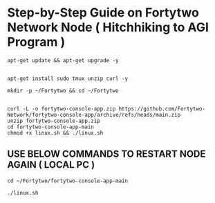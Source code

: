 # Step-by-Step Guide on Fortytwo Network Node ( Hitchhiking to AGI Program )

```
apt-get update && apt-get upgrade -y

```
```

apt-get install sudo tmux unzip curl -y
```
```
mkdir -p ~/Fortytwo && cd ~/Fortytwo
```
```

curl -L -o fortytwo-console-app.zip https://github.com/Fortytwo-Network/fortytwo-console-app/archive/refs/heads/main.zip
unzip fortytwo-console-app.zip
cd fortytwo-console-app-main
chmod +x linux.sh && ./linux.sh

```

## USE BELOW COMMANDS TO RESTART NODE AGAIN ( LOCAL PC )
```
cd ~/Fortytwo/fortytwo-console-app-main
```

```
./linux.sh
```
